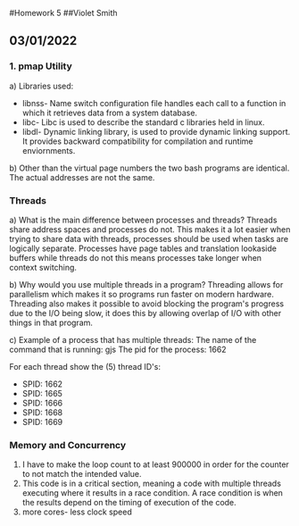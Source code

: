 #Homework 5
##Violet Smith
## 03/01/2022

### 1. pmap Utility

a) Libraries used:
<ul>
    <li> libnss- Name switch configuration file handles each call to a function in which it retrieves data from a system database.
    </li>
    <li> libc- Libc is used to describe the standard c libraries held in linux.
    </li>
    <li> libdl- Dynamic linking library, is used to provide dynamic linking support. It provides backward compatibility for compilation and runtime enviornments.
    </li>

</ul>

b) Other than the virtual page numbers the two bash programs are identical. The actual addresses are not the same.

### Threads

a) What is the main difference between processes and threads?
Threads share address spaces and processes do not. This makes it a lot easier when trying to share data with threads, processes should be used when tasks are logically separate. Processes have page tables and translation lookaside buffers while threads do not this means processes take longer when context switching.


b) Why would you use multiple threads in a program?
Threading allows for parallelism which makes it so programs run faster on modern hardware. Threading also makes it possible to avoid blocking the program's progress due to the I/O being slow, it does this by allowing overlap of I/O with other things in that program. 

c) Example of a process that has multiple threads: 
The name of the command that is running: gjs
The pid for the process: 1662

For each thread show the (5) thread ID's: <ul> <li> SPID: 1662 </li> <li> SPID: 1665 </li> <li>SPID: 1666 </li> <li> SPID: 1668 </li> <li> SPID: 1669 </li>
    </ul>

### Memory and Concurrency
<ol>
    <li> I have to make the loop count to at least 900000 in order for the counter to not match the intended value.  </li>
    <li> This code is in a critical section, meaning a code with multiple threads executing where it results in a race condition. A race condition is when the results depend on the timing of execution of the code. </li>
    <li> more cores- less clock speed </li>
   </ol> 
